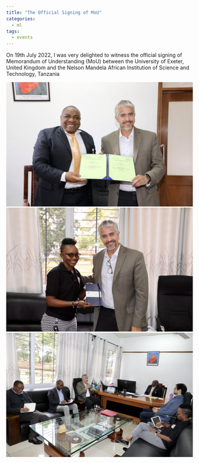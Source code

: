 ```yaml
---
title: "The Official Signing of MoU"
categories:
  - ml
tags:
  - events
---
```

On 19th July 2022, I was very delighted to witness the official signing of Memorandum of Understanding (MoU) between the University of Exeter, United Kingdom and the Nelson Mandela African Institution of Science and Technology, Tanzania 


<img src="/assets/images/mou1.jpg" class="align-center" alt="">

<img src="/assets/images/mou2.JPG" class="align-center" alt="">

<img src="/assets/images/mou3.JPG" class="align-center" alt="">
